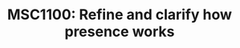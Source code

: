 ---
title: "MSC1100: Refine and clarify how presence works"
created_at: "2017-12-26"
description:
category: ux
keywords: work-in-progress
client_stats:
server_stats:
sdk_stats:
services_stats:
footnotes:
notes:
links:
 - title: "PR for MSC1100"
   link: "https://github.com/matrix-org/matrix-doc/issues/1100"
 - title: Documentation
   link: "https://docs.google.com/document/d/1sKaM9J5oorEeReYwOBmcgED6XnX2PdCYcx0Pp0gFnqM/edit#"
---